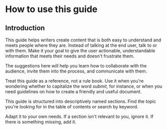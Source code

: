 How to use this guide
=====================

Introduction
------------

This guide helps writers create content that is both easy to 
understand and meets people where they are. Instead of talking at the 
end user, talk to or with them. Make it your goal to give the user 
actionable, understandable information that meets their needs and doesn't frustrate them.

The suggestions here will help you learn how to collaborate with the audience, invite them into the process, and communicate with them.

Treat this guide as a reference, not a rule book. Use it when you're wondering whether to capitalize the word *submit*, for instance, or 
when you need guidelines on how to create a friendly and useful 
document.

This guide is structured into descriptively named sections. Find the
topic you're looking for in the table of contents or search by keyword.

Adapt it to your own needs. If a section isn't relevant to you, 
ignore it. If there is something missing, add it. 
